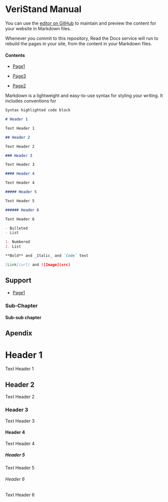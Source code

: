 # VeriStand Manual

You can use the [editor on GitHub](https://github.com/phutanu/GitHubPagesUsingRTD/edit/main/docs/index.md) to maintain and preview the content for your website in Markdown files.

Whenever you commit to this repository, Read the Docs service will run to rebuild the pages in your site, from the content in your Markdown files.

#### Contents

   + [Page1](Page1.md)

   + [Page3](Page3.md)

   + [Page2](Page2.md)

Markdown is a lightweight and easy-to-use syntax for styling your writing. It includes conventions for

```markdown
Syntax highlighted code block

# Header 1

Text Header 1

## Header 2

Text Header 2

### Header 3

Text Header 3

#### Header 4

Text Header 4

##### Header 5

Text Header 5

###### Header 6

Text Header 6

- Bulleted
- List

1. Numbered
2. List

**Bold** and _Italic_ and `Code` text

[Link](url) and ![Image](src)
```
## Support

   + [Page1](Page1.md)

### Sub-Chapter

#### Sub-sub chapter

## Apendix

# Header 1

Text Header 1

## Header 2

Text Header 2

### Header 3

Text Header 3

#### Header 4

Text Header 4

##### Header 5

Text Header 5

###### Header 6

Text Header 6
